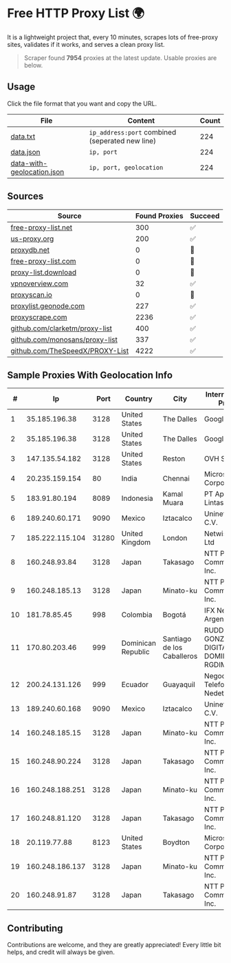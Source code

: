 
# Free HTTP Proxy List 🌍

It is a lightweight project that, every 10 minutes, scrapes lots of free-proxy sites, validates if it works, and serves a clean proxy list.


> Scraper found **7954** proxies at the latest update. Usable proxies are below.

## Usage

Click the file format that you want and copy the URL.


|File|Content|Count|
|----|-------|-----|
|[data.txt](https://raw.githubusercontent.com/themiralay/Proxy-List-World/master/data.txt)|`ip_address:port` combined (seperated new line)|224|
|[data.json](https://raw.githubusercontent.com/themiralay/Proxy-List-World/master/data.json)|`ip, port`|224|
|[data-with-geolocation.json](https://raw.githubusercontent.com/themiralay/Proxy-List-World/master/data-with-geolocation.json)|`ip, port, geolocation`|224|

## Sources

|Source|Found Proxies|Succeed|
|------|-------------|-------|
|[free-proxy-list.net](https://free-proxy-list.net)|300|✅|
|[us-proxy.org](https://www.us-proxy.org)|200|✅|
|[proxydb.net](http://proxydb.net)|0|🚫|
|[free-proxy-list.com](https://free-proxy-list.com/?page=&port=&type%5B%5D=http&type%5B%5D=https&up_time=0&search=Search)|0|🚫|
|[proxy-list.download](https://www.proxy-list.download/HTTP)|0|🚫|
|[vpnoverview.com](https://vpnoverview.com/privacy/anonymous-browsing/free-proxy-servers)|32|✅|
|[proxyscan.io](https://www.proxyscan.io)|0|🚫|
|[proxylist.geonode.com](https://proxylist.geonode.com/api/proxy-list?limit=300&page=1&sort_by=lastChecked&sort_type=desc&protocols=http,https)|227|✅|
|[proxyscrape.com](https://api.proxyscrape.com/v2/?request=displayproxies&protocol=http&timeout=10000&country=all&ssl=all&anonymity=all)|2236|✅|
|[github.com/clarketm/proxy-list](https://raw.githubusercontent.com/clarketm/proxy-list/master/proxy-list-raw.txt)|400|✅|
|[github.com/monosans/proxy-list](https://raw.githubusercontent.com/monosans/proxy-list/main/proxies/http.txt)|337|✅|
|[github.com/TheSpeedX/PROXY-List](https://raw.githubusercontent.com/TheSpeedX/PROXY-List/master/http.txt)|4222|✅|


## Sample Proxies With Geolocation Info

|#|Ip|Port|Country|City|Internet Service Provider|
|-|--|----|-------|----|-------------------------|
|1|35.185.196.38|3128|United States|The Dalles|Google LLC|
|2|35.185.196.38|3128|United States|The Dalles|Google LLC|
|3|147.135.54.182|3128|United States|Reston|OVH SAS|
|4|20.235.159.154|80|India|Chennai|Microsoft Corporation|
|5|183.91.80.194|8089|Indonesia|Kamal Muara|PT Aplikanusa Lintasarta|
|6|189.240.60.171|9090|Mexico|Iztacalco|Uninet S.A. de C.V.|
|7|185.222.115.104|31280|United Kingdom|London|Netwise Hosting Ltd|
|8|160.248.93.84|3128|Japan|Takasago|NTT PC Communications, Inc.|
|9|160.248.185.13|3128|Japan|Minato-ku|NTT PC Communications, Inc.|
|10|181.78.85.45|998|Colombia|Bogotá|IFX Networks Argentina S.R.L|
|11|170.80.203.46|999|Dominican Republic|Santiago de los Caballeros|RUDDY GONZALEZ DIGITAL MEDIA DOMINICANA, RGDIMAX, S.R.L|
|12|200.24.131.126|999|Ecuador|Guayaquil|Negocios Y Telefonia Nedetel S.A|
|13|189.240.60.168|9090|Mexico|Iztacalco|Uninet S.A. de C.V.|
|14|160.248.185.15|3128|Japan|Minato-ku|NTT PC Communications, Inc.|
|15|160.248.90.224|3128|Japan|Takasago|NTT PC Communications, Inc.|
|16|160.248.188.251|3128|Japan|Minato-ku|NTT PC Communications, Inc.|
|17|160.248.81.120|3128|Japan|Takasago|NTT PC Communications, Inc.|
|18|20.119.77.88|8123|United States|Boydton|Microsoft Corporation|
|19|160.248.186.137|3128|Japan|Minato-ku|NTT PC Communications, Inc.|
|20|160.248.91.87|3128|Japan|Takasago|NTT PC Communications, Inc.|



## Contributing

Contributions are welcome, and they are greatly appreciated! Every
little bit helps, and credit will always be given.

